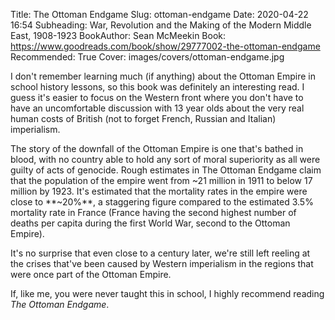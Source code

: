 Title: The Ottoman Endgame
Slug: ottoman-endgame
Date: 2020-04-22 16:54
Subheading: War, Revolution and the Making of the Modern Middle East, 1908-1923
BookAuthor: Sean McMeekin
Book: https://www.goodreads.com/book/show/29777002-the-ottoman-endgame
Recommended: True
Cover: images/covers/ottoman-endgame.jpg

I don't remember learning much (if anything) about the Ottoman Empire in school history lessons, so this book was definitely an interesting read. I guess it's easier to focus on the Western front where you don't have to have an uncomfortable discussion with 13 year olds about the very real human costs of British (not to forget French, Russian and Italian) imperialism.

The story of the downfall of the Ottoman Empire is one that's bathed in blood, with no country able to hold any sort of moral superiority as all were guilty of acts of genocide. Rough estimates in The Ottoman Endgame claim that the population of the empire went from ~21 million in 1911 to below 17 million by 1923. It's estimated that the mortality rates in the empire were close to **~20%**, a staggering figure compared to the estimated 3.5% mortality rate in France (France having the second highest number of deaths per capita during the first World War, second to the Ottoman Empire).

It's no surprise that even close to a century later, we're still left reeling at the crises that've been caused by Western imperialism in the regions that were once part of the Ottoman Empire.

If, like me, you were never taught this in school, I highly recommend reading *The Ottoman Endgame*.